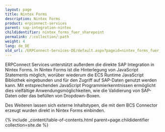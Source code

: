 ```yaml
---
layout: page
title: Nintex Forms
description: Nintex Forms
product: erpconnect-services
parent: sap-integration-nintex
childidentifier: nintex_forms_fuer_sharepoint
permalink: /:collection/:path
weight: 4
lang: de_DE
old_url: /ERPConnect-Services-DE/default.aspx?pageid=nintex_forms_fuer_sharepoint
---
```


ERPConnect Services unterstützt außerdem die direkte SAP Integration in Nintex Forms.  In Nintex Forms ist die Hinterlegung von JavaScript Statements möglich, worüber wiederum die ECS Runtime JavaScript Bibliothek eingebunden und für den Zugriff auf SAP-Daten genutzt werden kann. Mit entsprechenden JavaScript Programmierkenntnissen ermöglicht dies vielfältige Anwendungsmöglichkeiten, wie die Validierung von SAP-Daten oder das befüllen von Dropdown-Boxen.

Des Weiteren lassen sich externe Inhaltstypen, die mit dem BCS Connector erzeugt wurden direkt in Nintex Forms einbinden.

{% include _content/table-of-contents.html parent=page.childidentifier collection=site.de %}